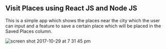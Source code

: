 ## Visit Places using React JS and Node JS


 This is a simple app which shows the places near the city which the user can input and a feature to save a certain place which will be placed in the Saved Places column.


![screen shot 2017-10-29 at 7 31 45 pm](https://user-images.githubusercontent.com/26729817/32143125-e09fb9ea-bcdf-11e7-8f53-6f67cdd396ce.png)
